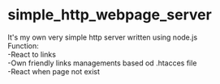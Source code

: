 # simple_http_webpage_server
It's my own very simple http server written using node.js                                                                                                                                                                                                                             
Function:                                                                                                                                   
  -React to links                                                                                                                           
  -Own friendly links managements based od .htacces file                                                                                    
  -React when page not exist                                                                                                                
